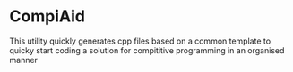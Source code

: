 # CompiAid
This utility quickly generates cpp files based on a common template to quicky start coding a solution for compititive programming in an organised manner
